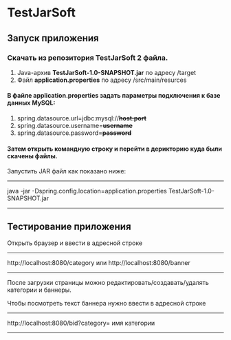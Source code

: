 # TestJarSoft
## Запуск приложения
### Скачать из репозитория TestJarSoft 2 файла.
1. Java-архив **TestJarSoft-1.0-SNAPSHOT.jar** по адресу /target
2. Файл **application.properties** по адресу /src/main/resurces

#### В файле application.properties задать параметры подключения к базе данных MySQL:
1. spring.datasource.url=jdbc:mysql://~~**host:port**~~
2. spring.datasource.username=~~**username**~~
3. spring.datasource.password=~~**password**~~

#### Затем открыть командную строку и перейти в дерикторию куда были скачены файлы.

Запустить JAR файл как показано ниже:
___
java -jar -Dspring.config.location=application.properties TestJarSoft-1.0-SNAPSHOT.jar
___

## Тестирование приложения
Открыть браузер и ввести в адресной строке  
______
http://localhost:8080/category   или   http://localhost:8080/banner
______
После загрузки страницы можно редактировать/создавать/удалять категории и баннеры.

Чтобы посмотреть текст баннера нужно ввести в адресной строке 
______
http://localhost:8080/bid?category= имя категории
______
